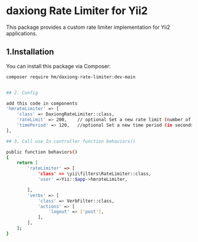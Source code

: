 # daxiong Rate Limiter for Yii2

This package provides a custom rate limiter implementation for Yii2 applications.

## 1.Installation

You can install this package via Composer:

```bash
composer require hm/daxiong-rate-limiter:dev-main


## 2. Config 

add this code in components
'hmrateLimiter' => [
	'class' => DaxiongRateLimiter::class,
	'rateLimit' => 200,    // optional Set a new rate limit (number of requests)
	'timePeriod' => 120,   //optional Set a new time period (in seconds)
],

## 3. Call use In controller function behaviors()

public function behaviors()
{
	return [
		'rateLimiter' => [
			'class' => \yii\filters\RateLimiter::class,
			'user' =>Yii::$app->hmrateLimiter,

		],
		'verbs' => [
			'class' => VerbFilter::class,
			'actions' => [
				'logout' => ['post'],
			],
		],
	];
} 